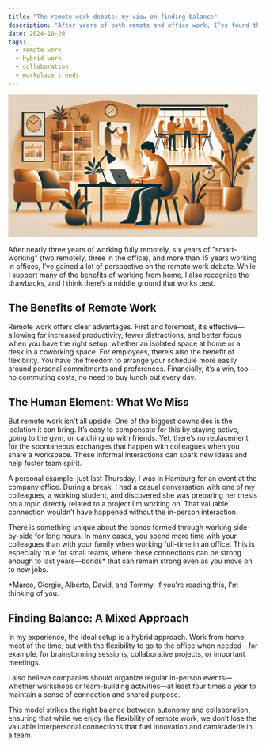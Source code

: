 ```yaml
---
title: "The remote work debate: my view on finding balance"
description: "After years of both remote and office work, I’ve found that while remote work offers flexibility and focus, it can lack the spontaneous connections that spark creativity and build team bonds."
date: 2024-10-20
tags:
  - remote work
  - hybrid work
  - collaboration
  - workplace trends
---
```


<img src="remote-working-debate.webp" alt="An illustration of a person working remotely in a comfortable home office, surrounded by plants and personal items, with a laptop open." loading="eager" fetchpriority="high" sizes="648px">

After nearly three years of working fully remotely, six years of "smart-working" (two remotely, three in the office), and more than 15 years working in offices, I’ve gained a lot of perspective on the remote work debate. While I support many of the benefits of working from home, I also recognize the drawbacks, and I think there’s a middle ground that works best.

## The Benefits of Remote Work

Remote work offers clear advantages. First and foremost, it’s effective—allowing for increased productivity, fewer distractions, and better focus when you have the right setup, whether an isolated space at home or a desk in a coworking space. For employees, there’s also the benefit of flexibility. You have the freedom to arrange your schedule more easily around personal commitments and preferences. Financially, it’s a win, too—no commuting costs, no need to buy lunch out every day.

## The Human Element: What We Miss

But remote work isn’t all upside. One of the biggest downsides is the isolation it can bring. It’s easy to compensate for this by staying active, going to the gym, or catching up with friends. Yet, there’s no replacement for the spontaneous exchanges that happen with colleagues when you share a workspace. These informal interactions can spark new ideas and help foster team spirit.

A personal example: just last Thursday, I was in Hamburg for an event at the company office. During a break, I had a casual conversation with one of my colleagues, a working student, and discovered she was preparing her thesis on a topic directly related to a project I’m working on. That valuable connection wouldn’t have happened without the in-person interaction.

There is something unique about the bonds formed through working side-by-side for long hours. In many cases, you spend more time with your colleagues than with your family when working full-time in an office. This is especially true for small teams, where these connections can be strong enough to last years—bonds\* that can remain strong even as you move on to new jobs.

\*Marco, Giorgio, Alberto, David, and Tommy, if you're reading this, I'm thinking of you.

## Finding Balance: A Mixed Approach

In my experience, the ideal setup is a hybrid approach. Work from home most of the time, but with the flexibility to go to the office when needed—for example, for brainstorming sessions, collaborative projects, or important meetings.

I also believe companies should organize regular in-person events—whether workshops or team-building activities—at least four times a year to maintain a sense of connection and shared purpose.

This model strikes the right balance between autonomy and collaboration, ensuring that while we enjoy the flexibility of remote work, we don’t lose the valuable interpersonal connections that fuel innovation and camaraderie in a team.
